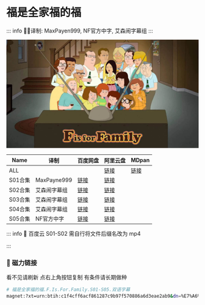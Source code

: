 # 福是全家福的福

::: info
✍🏻译制: MaxPayen999, NF官方中字, 艾森闹字幕组
:::

![F-is-for-Family.jpg](F-is-for-Family.jpg)

| Name | 译制 | 百度网盘 | 阿里云盘 | MDpan |
| --- | --- | --- | --- | --- |
| ALL |  |  |[链接](https://www.alipan.com/s/22rouo1Rtaa) |[链接](https://mdpan.tk/%E7%A6%8F%E6%98%AF%E5%85%A8%E5%AE%B6%E7%A6%8F%E7%9A%84%E7%A6%8F) |
| S01合集 | MaxPayne999 |[链接](https://pan.baidu.com/s/1ysV0ygwdSMuvf-LzY25Fng?pwd=cuwh) |[链接](https://www.alipan.com/s/22rouo1Rtaa) |  |
| S02合集 | 艾森闹字幕组 |[链接](https://pan.baidu.com/s/1qzLU24mE5zoXFC7hkZKiqw?pwd=695c) |[链接](https://www.alipan.com/s/22rouo1Rtaa) |  |
| S03合集 | 艾森闹字幕组 |[链接](https://pan.baidu.com/s/1GS1jBY_bL8Nbl6ZqWUfC4Q?pwd=749q) |[链接](https://www.alipan.com/s/22rouo1Rtaa) |  |
| S04合集 | 艾森闹字幕组 |[链接](https://pan.baidu.com/s/18lL_3DHUskkcQ8soidn3PA?pwd=ww5h) |[链接](https://www.alipan.com/s/22rouo1Rtaa) |  |
| S05合集 | NF官方中字 |[链接](https://pan.baidu.com/s/1umtnbk2tz3C7mMfIOuiOXg?pwd=49gp) |[链接](https://www.alipan.com/s/22rouo1Rtaa) |  |

::: info
👿 百度云 S01-S02 需自行将文件后缀名改为 mp4

:::

### 🧲 磁力链接

看不见请刷新 点右上角按钮复制 有条件请长期做种

```bash
# 福是全家福的福.F.Is.For.Family.S01-S05.双语字幕
magnet:?xt=urn:btih:c1f4cff6acf861287c9b97f570886a6d3eae2ab9&dn=%E7%A6%8F%E6%98%AF%E5%85%A8%E5%AE%B6%E7%A6%8F%E7%9A%84%E7%A6%8F.F.Is.For.Family.S01-S05.%E5%8F%8C%E8%AF%AD%E5%AD%97%E5%B9%95&tr=http%3A%2F%2Falltorrents.net%3A80%2Fbt%2Fannounce.php&tr=http%3A%2F%2Fbluebird-hd.org%2Fannounce.php&tr=http%3A%2F%2Fwww.thetradersden.org%2Fforums%2Ftracker%2Fannounce.php&tr=http%3A%2F%2Ftracker.trancetraffic.com%3A80%2Fannounce.php&tr=http%3A%2F%2Firrenhaus.dyndns.dk%3A80%2Fannounce.php&tr=http%3A%2F%2F1337.abcvg.info%3A80%2Fannounce&tr=http%3A%2F%2Fbt.beatrice-raws.org%3A80%2Fannounce&tr=http%3A%2F%2Fwww.tribalmixes.com%3A80%2Fannounce.php&tr=http%3A%2F%2Fwww.wareztorrent.com%3A80%2Fannounce
```